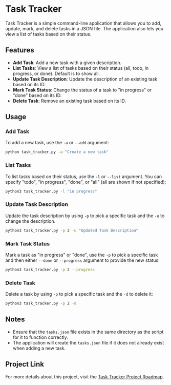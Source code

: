 # Task Tracker

Task Tracker is a simple command-line application that allows you to add, update, mark, and delete tasks in a JSON file. The application also lets you view a list of tasks based on their status.

## Features

- **Add Task**: Add a new task with a given description.
- **List Tasks**: View a list of tasks based on their status (all, todo, in progress, or done). Default is to show all.
- **Update Task Description**: Update the description of an existing task based on its ID.
- **Mark Task Status**: Change the status of a task to "in progress" or "done" based on its ID.
- **Delete Task**: Remove an existing task based on its ID.

## Usage

### Add Task

To add a new task, use the `-a` or `--add` argument:

```bash
python task_tracker.py -a "Create a new task"
```

### List Tasks

To list tasks based on their status, use the `-l` or `--list` argument. You can specify "todo", "in progress", "done", or "all" (all are shown if not specified):

```bash
python3 task_tracker.py -l "in progress"
```

### Update Task Description

Update the task description by using `-p` to pick a specific task and the `-u` to change the description.

```bash
python3 task_tracker.py -p 2 -u "Updated Task Description"
```

### Mark Task Status

Mark a task as "in progress" or "done", use the `-p` to pick a specific task and then either `--done` or `--progress` argument to provide the new status:

```bash
python3 task_tracker.py -p 2 --progress
```

### Delete Task

Delete a task by using `-p` to pick a specific task and the `-d` to delete it:

```bash
python3 task_tracker.py -p 2 -d
```

## Notes

- Ensure that the `tasks.json` file exists in the same directory as the script for it to function correctly.
- The application will create the `tasks.json` file if it does not already exist when adding a new task.

## Project Link

For more details about this project, visit the [Task Tracker Project Roadmap](https://roadmap.sh/projects/task-tracker).